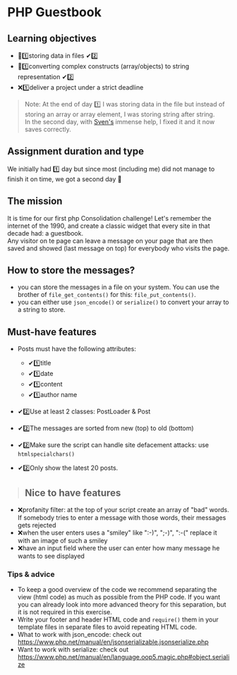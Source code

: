 # PHP Guestbook

## Learning objectives

- 🤔1️⃣storing data in files ✔2️⃣
- 🤔1️⃣converting complex constructs (array/objects) to string representation ✔2️⃣
- ❌1️⃣deliver a project under a strict deadline

> Note: At the end of day 1️⃣ I was storing data in the file but instead of storing an array or array element, I was storing string after string.  
> In the second day, with [Sven's](https://github.com/Sven-I-Am) immense help, I fixed it and it now saves correctly.

## Assignment duration and type

We initially had 1️⃣ day but since most (including me) did not manage to finish it on time, we got a second day 🙏

## The mission

It is time for our first php Consolidation challenge! Let's remember the internet of the 1990, and create a classic widget that every site in that decade had: a guestbook.  
Any visitor on te page can leave a message on your page that are then saved and showed (last message on top) for everybody who visits the page.

## How to store the messages?

- you can store the messages in a file on your system. You can use the brother of `file_get_contents()` for this: `file_put_contents()`.
- you can either use `json_encode()` or `serialize()` to convert your array to a string to store.

## Must-have features

- Posts must have the following attributes:

  - ✔1️⃣title
  - ✔1️⃣date
  - ✔1️⃣content
  - ✔1️⃣author name

- ✔2️⃣Use at least 2 classes: PostLoader & Post
- ✔2️⃣The messages are sorted from new (top) to old (bottom)
- ✔2️⃣Make sure the script can handle site defacement attacks: use `htmlspecialchars()`
- ✔2️⃣Only show the latest 20 posts.

> ## Nice to have features

- ❌profanity filter: at the top of your script create an array of "bad" words. If somebody tries to enter a message with those words, their messages gets rejected
- ❌when the user enters uses a "smiley" like ":-)", ";-)", ":-(" replace it with an image of such a smiley
- ❌have an input field where the user can enter how many message he wants to see displayed

### Tips & advice

- To keep a good overview of the code we recommend separating the view (html code) as much as possible from the PHP code. If you want you can already look into more advanced theory for this separation, but it is not required in this exercise.
- Write your footer and header HTML code and `require()` them in your template files in separate files to avoid repeating HTML code.
- What to work with json_encode: check out <https://www.php.net/manual/en/jsonserializable.jsonserialize.php>
- Want to work with serialize: check out <https://www.php.net/manual/en/language.oop5.magic.php#object.serialize>
